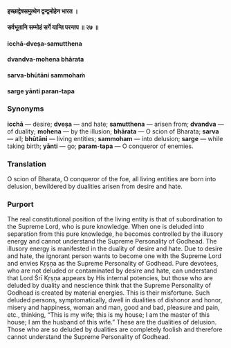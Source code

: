 #### इच्छाद्वेषसमुत्थेन द्वन्द्वमोहेन भारत ।
#### सर्वभूतानि सम्मोहं सर्गे यान्ति परन्तप ॥ २७ ॥

#### icchā-dveṣa-samutthena
#### dvandva-mohena bhārata
#### sarva-bhūtāni sammohaṁ
#### sarge yānti paran-tapa

### Synonyms

**icchā** — desire; **dveṣa** — and hate; **samutthena** — arisen from; **dvandva** — of duality; **mohena** — by the illusion; **bhārata** — O scion of Bharata; **sarva** — all; **bhūtāni** — living entities; **sammoham** — into delusion; **sarge** — while taking birth; **yānti** — go; **param**-**tapa** — O conqueror of enemies.

### Translation

O scion of Bharata, O conqueror of the foe, all living entities are born into delusion, bewildered by dualities arisen from desire and hate.

### Purport

The real constitutional position of the living entity is that of subordination to the Supreme Lord, who is pure knowledge. When one is deluded into separation from this pure knowledge, he becomes controlled by the illusory energy and cannot understand the Supreme Personality of Godhead. The illusory energy is manifested in the duality of desire and hate. Due to desire and hate, the ignorant person wants to become one with the Supreme Lord and envies Kṛṣṇa as the Supreme Personality of Godhead. Pure devotees, who are not deluded or contaminated by desire and hate, can understand that Lord Śrī Kṛṣṇa appears by His internal potencies, but those who are deluded by duality and nescience think that the Supreme Personality of Godhead is created by material energies. This is their misfortune. Such deluded persons, symptomatically, dwell in dualities of dishonor and honor, misery and happiness, woman and man, good and bad, pleasure and pain, etc., thinking, “This is my wife; this is my house; I am the master of this house; I am the husband of this wife.” These are the dualities of delusion. Those who are so deluded by dualities are completely foolish and therefore cannot understand the Supreme Personality of Godhead.